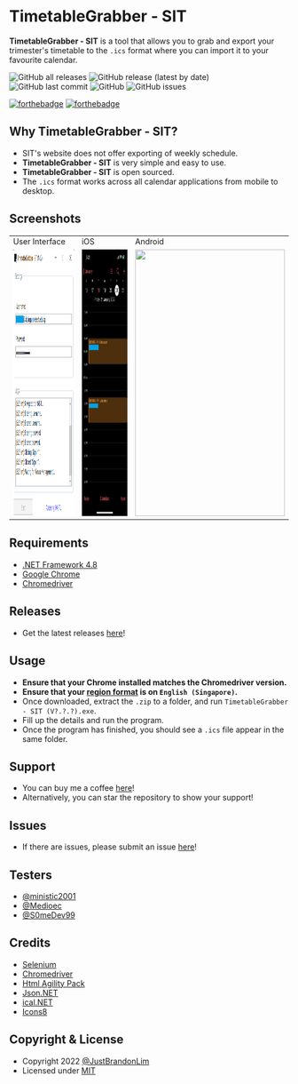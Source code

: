 # TimetableGrabber - SIT
**TimetableGrabber - SIT** is a tool that allows you to grab and export your trimester's timetable to the `.ics` format where you can import it to your favourite calendar.

![GitHub all releases](https://img.shields.io/github/downloads/JustBrandonLim/TimetableGrabber-SIT/total)
![GitHub release (latest by date)](https://img.shields.io/github/v/release/JustBrandonLim/TimetableGrabber-SIT)
![GitHub last commit](https://img.shields.io/github/last-commit/JustBrandonLim/TimetableGrabber-SIT)
![GitHub](https://img.shields.io/github/license/JustBrandonLim/TimetableGrabber-SIT)
![GitHub issues](https://img.shields.io/github/issues/JustBrandonLim/TimetableGrabber-SIT)

[![forthebadge](https://forthebadge.com/images/badges/open-source.svg)](https://forthebadge.com)
[![forthebadge](https://forthebadge.com/images/badges/made-with-c-sharp.svg)](https://forthebadge.com)

## Why TimetableGrabber - SIT?
* SIT's website does not offer exporting of weekly schedule.
* **TimetableGrabber - SIT** is very simple and easy to use.
* **TimetableGrabber - SIT** is open sourced.
* The `.ics` format works across all calendar applications from mobile to desktop.

## Screenshots
<table>
  <tr>
    <td>User Interface</td>
    <td>iOS</td>
    <td>Android</td>
  </tr>
  <tr>
    <td>
      <img src="https://github.com/JustBrandonLim/TimetableGrabber---SIT/blob/main/screenshots/UserInterface.png/" width="270" height="480"/>
    </td>
    <td>
      <img src="https://github.com/JustBrandonLim/TimetableGrabber---SIT/blob/main/screenshots/iOS.png/" width="270" height="480"/>
    </td>
    <td>
      <img src="https://github.com/JustBrandonLim/TimetableGrabber-SIT/blob/main/screenshots/Android.png" width="270" height="480"/>
    </td>
  </tr>
</table>

## Requirements
* [.NET Framework 4.8](https://dotnet.microsoft.com/en-us/download/dotnet-framework/net48/)
* [Google Chrome](https://www.google.com/intl/en_sg/chrome/)
* [Chromedriver](https://chromedriver.chromium.org/downloads/)

## Releases
* Get the latest releases [here](https://github.com/JustBrandonLim/TimetableGrabber---SIT/releases/)!

## Usage
* **Ensure that your Chrome installed matches the Chromedriver version.**
* **Ensure that your [region format](https://www.howto-connect.com/change-regional-format-windows-10/) is on `English (Singapore)`.**
* Once downloaded, extract the `.zip` to a folder, and run `TimetableGrabber - SIT (V?.?.?).exe`.
* Fill up the details and run the program.
* Once the program has finished, you should see a `.ics` file appear in the same folder.

## Support
* You can buy me a coffee [here](https://ko-fi.com/justbrandonlim/)!
* Alternatively, you can star the repository to show your support!

## Issues
* If there are issues, please submit an issue [here](https://github.com/JustBrandonLim/TimetableGrabber-SIT/issues/)!

## Testers
* [@ministic2001](https://github.com/ministic2001/)
* [@Medioec](https://github.com/Medioec/)
* [@S0meDev99](https://github.com/S0meDev99/)

## Credits
* [Selenium](https://www.selenium.dev/)
* [Chromedriver](https://chromedriver.chromium.org/downloads/)
* [Html Agility Pack](https://html-agility-pack.net/)
* [Json.NET](https://www.newtonsoft.com/json/)
* [ical.NET](https://github.com/rianjs/ical.net/)
* [Icons8](https://icons8.com/)

## Copyright & License
* Copyright 2022 [@JustBrandonLim](https://JustBrandonLim.github.io/)
* Licensed under [MIT](https://github.com/JustBrandonLim/TimetableGrabber---SIT/blob/master/LICENSE.md/)
